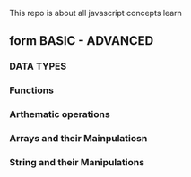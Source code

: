 This repo is about all javascript concepts learn
## form BASIC - ADVANCED
###  DATA TYPES
### Functions
###  Arthematic operations
### Arrays and their Mainpulatiosn
### String and their Manipulations
### 
###
###